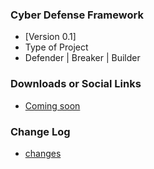 ### Cyber Defense Framework
* [Version 0.1]
* Type of Project
* Defender | Breaker | Builder


### Downloads or Social Links
* [Coming soon](#)


### Change Log
* [changes](#)

